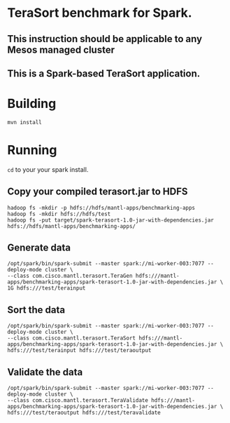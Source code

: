 # TeraSort benchmark for Spark.
## This instruction should be applicable to any Mesos managed cluster

## This is a Spark-based TeraSort application.

# Building

`mvn install`

# Running

`cd` to your your spark install.

## Copy your compiled terasort.jar to HDFS

	hadoop fs -mkdir -p hdfs://hdfs/mantl-apps/benchmarking-apps
	hadoop fs -mkdir hdfs://hdfs/test
	hadoop fs -put target/spark-terasort-1.0-jar-with-dependencies.jar hdfs://hdfs/mantl-apps/benchmarking-apps/

## Generate data

    /opt/spark/bin/spark-submit --master spark://mi-worker-003:7077 --deploy-mode cluster \
	--class com.cisco.mantl.terasort.TeraGen hdfs:///mantl-apps/benchmarking-apps/spark-terasort-1.0-jar-with-dependencies.jar \
	1G hdfs:///test/terainput

## Sort the data

	/opt/spark/bin/spark-submit --master spark://mi-worker-003:7077 --deploy-mode cluster \
	--class com.cisco.mantl.terasort.TeraSort hdfs:///mantl-apps/benchmarking-apps/spark-terasort-1.0-jar-with-dependencies.jar \
	hdfs:///test/terainput hdfs:///test/teraoutput

## Validate the data

	/opt/spark/bin/spark-submit --master spark://mi-worker-003:7077 --deploy-mode cluster \
	--class com.cisco.mantl.terasort.TeraValidate hdfs:///mantl-apps/benchmarking-apps/spark-terasort-1.0-jar-with-dependencies.jar \
	hdfs:///test/teraoutput hdfs:///test/teravalidate
